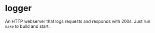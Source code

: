 logger
======

An HTTP webserver that logs requests and responds with 200s. Just run `make` to build and start.
